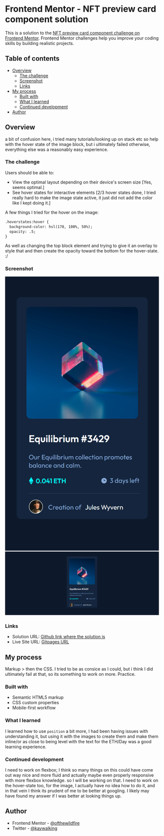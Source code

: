 # Frontend Mentor - NFT preview card component solution

This is a solution to the [NFT preview card component challenge on Frontend Mentor](https://www.frontendmentor.io/challenges/nft-preview-card-component-SbdUL_w0U). Frontend Mentor challenges help you improve your coding skills by building realistic projects. 

## Table of contents

- [Overview](#overview)
  - [The challenge](#the-challenge)
  - [Screenshot](#screenshot)
  - [Links](#links)
- [My process](#my-process)
  - [Built with](#built-with)
  - [What I learned](#what-i-learned)
  - [Continued development](#continued-development)
- [Author](#author)


## Overview

a bit of confusion here, i tried many tutorials/looking up on stack etc so help with the hover state of the image block, but i ultimately failed otherwise, everything else was a reasonably easy experience. 

### The challenge

Users should be able to:

- View the optimal layout depending on their device's screen size [Yes, seems optimal.]
- See hover states for interactive elements [2/3 hover states done, I tried really hard to make the image state active, it just did not add the color like I kept doing it.]

A few things I tried for the hover on the image: 

```
.hoverstates:hover {
  background-color: hsl(178, 100%, 50%);
  opacity: .5; 
}
```

As well as changing the top block element and trying to give it an overlay to style that and then create the opacity toward the bottom for the hover-state. :/ 

### Screenshot

![Mobile Screenshot](/screenshots/mobile.png)
![Desktop Screenshot](/screenshots/desktop.png)

### Links

- Solution URL: [Github link where the solution is](https://github.com/ofthewildfire/NFT-Preview-Card----Finished)
- Live Site URL: [Gitpages URL](https://ofthewildfire.github.io/NFT-Preview-Card----Finished/)

## My process

Markup > then the CSS. 
I tried to be as consice as I could, but i think I did ultimately fail at that, so its something to work on more. Practice. 

### Built with

- Semantic HTML5 markup
- CSS custom properties
- Mobile-first workflow

### What I learned

I learned how to use `position` a bit more, I had been having issues with understanding it, but using it with the images to create them and make them inline/or as close to being level with the text for the ETH/Day was a good learning experience. 



### Continued development

I need to work on flexbox; I think so many things on this could have come out way nice and more fluid and actually maybe even properly responsive with more flexbox knowledge. so I will be working on that. I need to work on the hover-state too, for the image, I actually have no idea how to do it, and in that vein I think its prudent of me to be better at googling. I likely may have found my answer if I was better at looking things up. 

## Author

- Frontend Mentor - [@ofthewildfire](https://www.frontendmentor.io/profile/ofthewildfire)
- Twitter - [@kaywalking](https://www.twitter.com/kaywalking)


